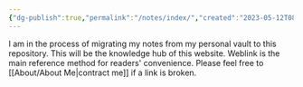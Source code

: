 ```yaml
---
{"dg-publish":true,"permalink":"/notes/index/","created":"2023-05-12T08:30:35.662-05:00","updated":"2023-05-12T08:31:04.712-05:00"}
---
```



I am in the process of migrating my notes from my personal vault to this repository. This will be the knowledge hub of this website. Weblink is the main reference method for readers' convenience. Please feel free to [[About/About Me\|contract me]] if a link is broken.
